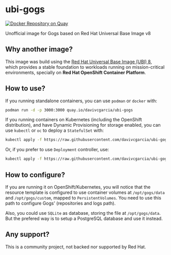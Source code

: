 # ubi-gogs
[![Docker Repository on Quay](https://quay.io/repository/davivcgarcia/ubi-gogs/status "Docker Repository on Quay")](https://quay.io/repository/davivcgarcia/ubi-gogs)

Unofficial image for Gogs based on Red Hat Universal Base Image v8

## Why another image?

This image was build using the [Red Hat Universal Base Image (UBI) 8](https://developers.redhat.com/products/rhel/ubi/), which provides a stable foundation to workloads running on mission-critical environments, specially on **Red Hat OpenShift Container Platform**.

## How to use?

If you running standalone containers, you can use `podman` or `docker` with:

```bash
podman run -d -p 3000:3000 quay.io/davivcgarcia/ubi-gogs
```

If you running containers on Kubernetes (including the OpenShift distribution), and have Dynamic Provisioning for storage enabled, you can use `kubectl` or `oc` to deploy a `StatefulSet` with:

```bash
kubectl apply -f https://raw.githubusercontent.com/davivcgarcia/ubi-gogs/master/resources/openshift-statefulset.yaml
```

Or, if you prefer to use `Deployment` controller, use:

```bash
kubectl apply -f https://raw.githubusercontent.com/davivcgarcia/ubi-gogs/master/resources/openshift-deployment.yaml
```
## How to configure?

If you are running it on OpenShift/Kubernetes, you will notice that the resource template is configured to use container volumes at `/opt/gogs/data` and `/opt/gogs/custom`, mapped to `PersistentVolumes`. You need to use this path to configure Gogs' (repositories and logs path).

Also, you could use `SQLite` as database, storing the file at `/opt/gogs/data`. But the prefered way is to setup a PostgreSQL database and use it instead.

## Any support?

This is a community project, not backed nor supported by Red Hat.
